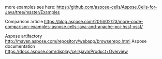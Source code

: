 more examples see here: https://github.com/aspose-cells/Aspose.Cells-for-Java/tree/master/Examples

Comparison article
https://blog.aspose.com/2016/02/23/more-code-comparison-examples-aspose.cells-java-and-apache-poi-hssf-xssf/

Aspose artifactory
http://maven.aspose.com/repository/webapp/browserepo.html
Aspose documentation
https://docs.aspose.com/display/cellsjava/Product+Overview
